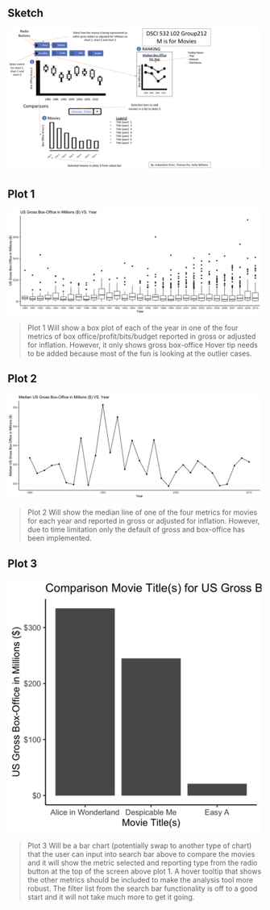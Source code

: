 ## Sketch

![](img/dashboard_schematic_movies.png)

## Plot 1

![](img/test_boxplot.png)

>Plot 1 Will show a box plot of each of the year in one of the four metrics of box office/profit/bits/budget reported in gross or adjusted for inflation. However, it only shows gross box-office Hover tip needs to be added because most of the fun is looking at the outlier cases. 

## Plot 2

![](img/test_med_line_plot.png)

>Plot 2 Will show the median line of one of the four metrics for movies for each year and reported in gross or adjusted for inflation. However, due to time limitation only the default of gross and box-office has been implemented. 

## Plot 3

![](img/test_movie_comp_bar.png)

>Plot 3 Will be a bar chart (potentially swap to another type of chart) that the user can input into search bar above to compare the movies and it will show the metric selected and reporting type from the radio button at the top of the screen above plot 1. A hover tooltip that shows the other metrics should be included to make the analysis tool more robust. The filter list from the search bar functionality is off to a good start and it will not take much more to get it going. 